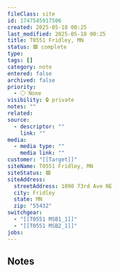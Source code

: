 ```yaml
---
fileClass: site
id: 1747545917506
created: 2025-05-18 00:25
last_modified: 2025-05-18 00:25
title: T0551 Fridley, MN
status: 🟩 complete
type: 
tags: []
category: note
entered: false
archived: false
priority:
  - ⚪ None
visibility: 🔒 private
notes: ""
related: 
source:
  - descriptor: ""
    link: ""
media:
  - media type: ""
    media link: ""
customer: "[[Target]]"
siteName: T0551 Fridley, MN
siteStatus: 🟩
siteAddress:
  streetAddress: 1090 73rd Ave NE
  city: Fridley
  state: MN
  zip: "55432"
switchgear:
  - "[[T0551 MSB1_1]]"
  - "[[T0551 MSB2_1]]"
jobs: 
---
```


## Notes